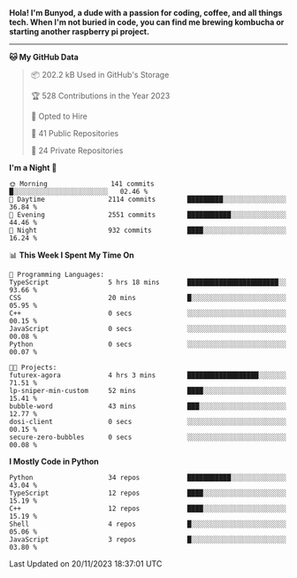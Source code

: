<p>
<b>Hola! I'm Bunyod, a dude with a passion for coding, coffee, and all things tech. When I'm not buried in code, you can find me brewing kombucha or starting another raspberry pi project.</b>
</p>

---

<!--START_SECTION:waka-->
**🐱 My GitHub Data** 

> 📦 202.2 kB Used in GitHub's Storage 
 > 
> 🏆 528 Contributions in the Year 2023
 > 
> 💼 Opted to Hire
 > 
> 📜 41 Public Repositories 
 > 
> 🔑 24 Private Repositories 
 > 
**I'm a Night 🦉** 

```text
🌞 Morning                141 commits         █░░░░░░░░░░░░░░░░░░░░░░░░   02.46 % 
🌆 Daytime                2114 commits        █████████░░░░░░░░░░░░░░░░   36.84 % 
🌃 Evening                2551 commits        ███████████░░░░░░░░░░░░░░   44.46 % 
🌙 Night                  932 commits         ████░░░░░░░░░░░░░░░░░░░░░   16.24 % 
```


📊 **This Week I Spent My Time On** 

```text
💬 Programming Languages: 
TypeScript               5 hrs 18 mins       ███████████████████████░░   93.66 % 
CSS                      20 mins             █░░░░░░░░░░░░░░░░░░░░░░░░   05.95 % 
C++                      0 secs              ░░░░░░░░░░░░░░░░░░░░░░░░░   00.15 % 
JavaScript               0 secs              ░░░░░░░░░░░░░░░░░░░░░░░░░   00.08 % 
Python                   0 secs              ░░░░░░░░░░░░░░░░░░░░░░░░░   00.07 % 

🐱‍💻 Projects: 
futurex-agora            4 hrs 3 mins        ██████████████████░░░░░░░   71.51 % 
lp-sniper-min-custom     52 mins             ████░░░░░░░░░░░░░░░░░░░░░   15.41 % 
bubble-word              43 mins             ███░░░░░░░░░░░░░░░░░░░░░░   12.77 % 
dosi-client              0 secs              ░░░░░░░░░░░░░░░░░░░░░░░░░   00.15 % 
secure-zero-bubbles      0 secs              ░░░░░░░░░░░░░░░░░░░░░░░░░   00.08 % 
```

**I Mostly Code in Python** 

```text
Python                   34 repos            ███████████░░░░░░░░░░░░░░   43.04 % 
TypeScript               12 repos            ████░░░░░░░░░░░░░░░░░░░░░   15.19 % 
C++                      12 repos            ████░░░░░░░░░░░░░░░░░░░░░   15.19 % 
Shell                    4 repos             █░░░░░░░░░░░░░░░░░░░░░░░░   05.06 % 
JavaScript               3 repos             █░░░░░░░░░░░░░░░░░░░░░░░░   03.80 % 
```




 Last Updated on 20/11/2023 18:37:01 UTC
<!--END_SECTION:waka-->
